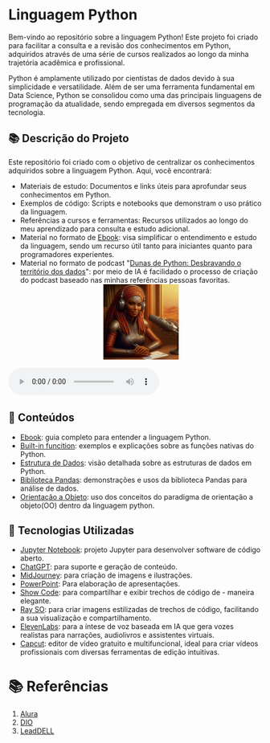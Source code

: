# Linguagem Python

Bem-vindo ao repositório sobre a linguagem Python! Este projeto foi criado para facilitar a consulta e a revisão dos conhecimentos em Python, adquiridos através de uma série de cursos realizados ao longo da minha trajetória acadêmica e profissional.

Python é amplamente utilizado por cientistas de dados devido à sua simplicidade e versatilidade. Além de ser uma ferramenta fundamental em Data Science, Python se consolidou como uma das principais linguagens de programação da atualidade, sendo empregada em diversos segmentos da tecnologia.

## 📚 Descrição do Projeto

Este repositório foi criado com o objetivo de centralizar os conhecimentos adquiridos sobre a linguagem Python. Aqui, você encontrará:
- Materiais de estudo: Documentos e links úteis para aprofundar seus conhecimentos em Python.
- Exemplos de código: Scripts e notebooks que demonstram o uso prático da linguagem.
- Referências a cursos e ferramentas: Recursos utilizados ao longo do meu aprendizado para consulta e estudo adicional.
- Material no formato de [Ebook](/docs/ebook/Ebook%20python.pdf): visa simplificar o entendimento e estudo da linguagem, sendo um recurso útil tanto para iniciantes quanto para programadores experientes.
- Material no formato de podcast "[Dunas de Python: Desbravando o território dos dados](/docs/podcast/)": por meio de IA é facilidado o processo de criação do podcast baseado nas minhas referências pessoas favoritas.
  <div align="center">
    <img src="figs/ebook/apresentadora-podcast.jpg" alt="Braço robótico didático" width="150" height="150">
    <br>
  </div>

<audio src="podcast/EP-1.mp3" controls title="Podcast: primeiro episódio">
</audio>

## 🚀 Conteúdos
 - [Ebook](/docs/ebook/Ebook%20python.pdf): guia completo para entender a linguagem Python.
 - [Built-in funcition](/scripts/python-Built-in.ipynb): exemplos e explicações sobre as funções nativas do Python.
 - [Estrutura de Dados](/scripts/python-data-structure.ipynb): visão detalhada sobre as estruturas de dados em Python.
 - [Biblioteca Pandas](/scripts/python-lib-pandas.ipynb): demonstrações e usos da biblioteca Pandas para análise de dados.
- [Orientação a Objeto](/scripts/python-object-oriented.ipynb): uso dos conceitos do paradigma de orientação a objeto(OO) dentro da linguagem python.

## 🤖 Tecnologias Utilizadas
- [Jupyter Notebook](https://jupyter.org/): projeto Jupyter  para desenvolver software de código aberto.
- [ChatGPT](https://chat.openai.com/): para suporte e geração de conteúdo.
- [MidJourney](https://www.midjourney.com/app/): para criação de imagens e ilustrações.
- [PowerPoint](https://www.microsoft.com/en/microsoft-365/powerpoint): Para elaboração de apresentações.
- [Show Code](https://showcode.app/): para compartilhar e exibir trechos de código de - maneira elegante.
- [Ray SO](https://ray.so): para criar imagens estilizadas de trechos de código, facilitando a sua visualização e compartilhamento.
- [ElevenLabs](https://beta.elevenlabs.io/): para a íntese de voz baseada em IA que gera vozes realistas para narrações, audiolivros e assistentes virtuais.
- [Capcut](https://www.capcut.com/pt-br/): editor de vídeo gratuito e multifuncional, ideal para criar vídeos profissionais com diversas ferramentas de edição intuitivas.



# 📚 Referências
1. [Alura](https://cursos.alura.com.br/)
2. [DIO](https://web.dio.me/)
3. [LeadDELL](https://leadfortaleza.com.br/portal)